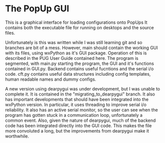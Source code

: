 # The PopUp GUI

This is a graphical interface for loading configurations onto PopUps
It contains both the executable file for running on desktops and the source files.

Unfortunately is this was written while I was still learning git and so branches are bit of a mess.
However, main should contain the working GUI with its files, using wxPython as it's GUI
package. Operation of this is described in the PUG User Guide contained here. The program is
segmented, with main.py starting the program, the GUI and it's functions contained in GUI.py.
Backend contains useful fucntions and the serial i/o code. cft.py contains useful data
structures including config templates, human readable names and dummy configs.

A new version using dearpygui was under development, but I was unable to complete it. It is
contained in the "migrating_to_dearpygui" branch. It also has important developments that 
should have been integrated into the wxPython version. In particular, it uses threading
to improve serial i/o reliability. It also has an active serial monitor, so the user can see
when the program has gotten stuck in a communication loop, unfortunately a common event.
Also, given the nature of dearpygui, much of the backend code has been integrated directly
into the GUI code. This makes the file more convoluted a long, but the improvements from 
dearpygui make it worthwhile.